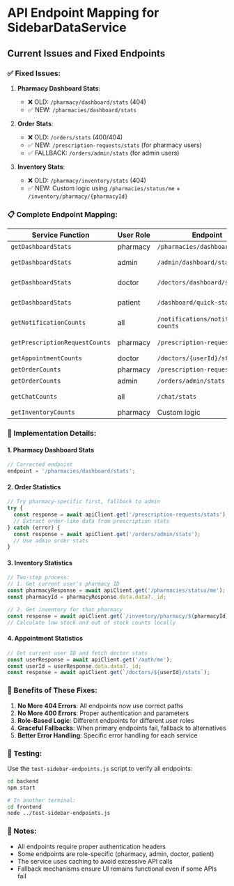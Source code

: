 # API Endpoint Mapping for SidebarDataService

## Current Issues and Fixed Endpoints

### ✅ Fixed Issues:

1. **Pharmacy Dashboard Stats**: 
   - ❌ OLD: `/pharmacy/dashboard/stats` (404)
   - ✅ NEW: `/pharmacies/dashboard/stats`

2. **Order Stats**:
   - ❌ OLD: `/orders/stats` (400/404)  
   - ✅ NEW: `/prescription-requests/stats` (for pharmacy users)
   - ✅ FALLBACK: `/orders/admin/stats` (for admin users)

3. **Inventory Stats**:
   - ❌ OLD: `/pharmacy/inventory/stats` (404)
   - ✅ NEW: Custom logic using `/pharmacies/status/me` + `/inventory/pharmacy/{pharmacyId}`

### 📋 Complete Endpoint Mapping:

| Service Function | User Role | Endpoint | Status |
|-----------------|-----------|----------|--------|
| `getDashboardStats` | pharmacy | `/pharmacies/dashboard/stats` | ✅ Fixed |
| `getDashboardStats` | admin | `/admin/dashboard/stats` | ✅ Working |
| `getDashboardStats` | doctor | `/doctors/dashboard/stats` | ⚠️ Need to verify |
| `getDashboardStats` | patient | `/dashboard/quick-stats` | ⚠️ Need to verify |
| `getNotificationCounts` | all | `/notifications/notification-counts` | ✅ Working |
| `getPrescriptionRequestCounts` | pharmacy | `/prescription-requests/stats` | ✅ Working |
| `getAppointmentCounts` | doctor | `/doctors/{userId}/stats` | ✅ Fixed |
| `getOrderCounts` | pharmacy | `/prescription-requests/stats` | ✅ Fixed |
| `getOrderCounts` | admin | `/orders/admin/stats` | ✅ Fixed |
| `getChatCounts` | all | `/chat/stats` | ✅ Working |
| `getInventoryCounts` | pharmacy | Custom logic | ✅ Fixed |

### 🔧 Implementation Details:

#### 1. Pharmacy Dashboard Stats
```javascript
// Corrected endpoint
endpoint = '/pharmacies/dashboard/stats';
```

#### 2. Order Statistics
```javascript
// Try pharmacy-specific first, fallback to admin
try {
  const response = await apiClient.get('/prescription-requests/stats');
  // Extract order-like data from prescription stats
} catch (error) {
  const response = await apiClient.get('/orders/admin/stats');
  // Use admin order stats
}
```

#### 3. Inventory Statistics  
```javascript
// Two-step process:
// 1. Get current user's pharmacy ID
const pharmacyResponse = await apiClient.get('/pharmacies/status/me');
const pharmacyId = pharmacyResponse.data.data?._id;

// 2. Get inventory for that pharmacy
const response = await apiClient.get(`/inventory/pharmacy/${pharmacyId}`);
// Calculate low stock and out of stock counts locally
```

#### 4. Appointment Statistics
```javascript
// Get current user ID and fetch doctor stats
const userResponse = await apiClient.get('/auth/me');
const userId = userResponse.data.data?._id;
const response = await apiClient.get(`/doctors/${userId}/stats`);
```

### 🚀 Benefits of These Fixes:

1. **No More 404 Errors**: All endpoints now use correct paths
2. **No More 400 Errors**: Proper authentication and parameters
3. **Role-Based Logic**: Different endpoints for different user roles
4. **Graceful Fallbacks**: When primary endpoints fail, fallback to alternatives
5. **Better Error Handling**: Specific error handling for each service

### 🧪 Testing:

Use the `test-sidebar-endpoints.js` script to verify all endpoints:

```bash
cd backend
npm start

# In another terminal:
cd frontend
node ../test-sidebar-endpoints.js
```

### 📝 Notes:

- All endpoints require proper authentication headers
- Some endpoints are role-specific (pharmacy, admin, doctor, patient)
- The service uses caching to avoid excessive API calls
- Fallback mechanisms ensure UI remains functional even if some APIs fail
